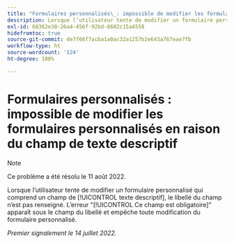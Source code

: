 ```yaml
---
title: "Formulaires personnalisés\_: impossible de modifier les formulaires personnalisés en raison du champ de texte descriptif"
description: Lorsque l’utilisateur tente de modifier un formulaire personnalisé qui comprend un champ de texte descriptif, le [!UICONTROL libellé] du champ n’est pas renseigné. L’erreur "Ce champ est obligatoire" apparaît sous le champ du libellé et empêche toute modification du formulaire personnalisé.
exl-id: 68362e38-26a4-456f-92bd-8602c15a4558
hidefromtoc: true
source-git-commit: de7f66f7acba1a0ac32a1257b2e643a767eae7fb
workflow-type: ht
source-wordcount: '124'
ht-degree: 100%

---
```


# Formulaires personnalisés : impossible de modifier les formulaires personnalisés en raison du champ de texte descriptif

>[!NOTE]
>
> Ce problème a été résolu le 11 août 2022.

Lorsque l’utilisateur tente de modifier un formulaire personnalisé qui comprend un champ de [!UICONTROL texte descriptif], le libellé du champ n’est pas renseigné. L’erreur &quot;[!UICONTROL Ce champ est obligatoire]&quot; apparaît sous le champ du libellé et empêche toute modification du formulaire personnalisé.

_Premier signalement le 14 juillet 2022._
